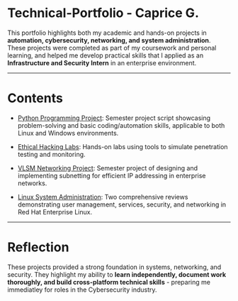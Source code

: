 # Technical-Portfolio - Caprice G.

This portfolio highlights both my academic and hands-on projects in **automation, cybersecurity, networking, and system administration**.
These projects were completed as part of my coursework and personal learning, and helped me develop practical skills that I applied as an **Infrastructure and Security Intern** in an enterprise environment.

---

# Contents
- [Python Programming Project](./python-project/): Semester project script showcasing problem-solving and basic coding/automation skills, applicable to both Linux and Windows environments.

- [Ethical Hacking Labs](./ethical-hacking-labs/): Hands-on labs using tools to simulate penetration testing and monitoring.

- [VLSM Networking Project](./vlsm-project/): Semester project of designing and implementing subnetting for efficient IP addressing in enterprise networks.

- [Linux System Administration](./linux-admin/): Two comprehensive reviews demonstrating user management, services, security, and networking in Red Hat Enterprise Linux.

---

# Reflection
These projects provided a strong foundation in systems, networking, and security. They highlight my ability to **learn independently, document work thoroughly, and build cross-platform technical skills** - preparing me immediatley for roles in the Cybersecurity industry.
